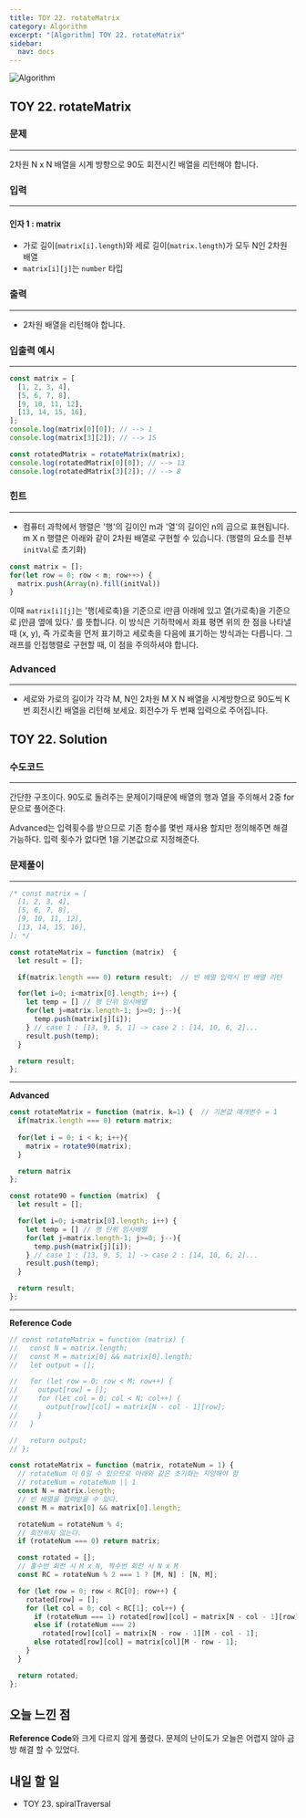 ```yaml
---
title: TOY 22. rotateMatrix
category: Algorithm
excerpt: "[Algorithm] TOY 22. rotateMatrix"
sidebar:
  nav: docs
---
```


![Algorithm](https://user-images.githubusercontent.com/83164003/131701318-f0ff36c4-1fcc-4f21-b978-18a9d8ec3386.jpg)
## TOY 22. rotateMatrix
### 문제
---
2차원 N x N 배열을 시계 방향으로 90도 회전시킨 배열을 리턴해야 합니다.
### 입력
---
#### 인자 1 : matrix
- 가로 길이(`matrix[i].length`)와 세로 길이(`matrix.length`)가 모두 N인 2차원 배열
- `matrix[i][j]`는 `number` 타입

### 출력
---
- 2차원 배열을 리턴해야 합니다.

### 입출력 예시
---
```javascript
const matrix = [
  [1, 2, 3, 4],
  [5, 6, 7, 8],
  [9, 10, 11, 12],
  [13, 14, 15, 16],
];
console.log(matrix[0][0]); // --> 1
console.log(matrix[3][2]); // --> 15

const rotatedMatrix = rotateMatrix(matrix);
console.log(rotatedMatrix[0][0]); // --> 13
console.log(rotatedMatrix[3][2]); // --> 8
```

### 힌트
---
- 컴퓨터 과학에서 행렬은 '행'의 길이인 m과 '열'의 길이인 n의 곱으로 표현됩니다. m X n 행렬은 아래와 같이 2차원 배열로 구현할 수 있습니다. (행렬의 요소를 전부 `initVal`로 초기화)

```javascript
const matrix = [];
for(let row = 0; row < m; row++>) {
  matrix.push(Array(n).fill(initVal))
}
```

이때 `matrix[i][j]`는 '행(세로축)을 기준으로 i만큼 아래에 있고 열(가로축)을 기준으로 j만큼 옆에 있다.' 를 뜻합니다. 이 방식은 기하학에서 좌표 평면 위의 한 점을 나타낼 때 (x, y), 즉 가로축을 먼저 표기하고 세로축을 다음에 표기하는 방식과는 다릅니다. 그래프를 인접행렬로 구현할 때, 이 점을 주의하셔야 합니다.

### Advanced
---

- 세로와 가로의 길이가 각각 M, N인 2차원 M X N 배열을 시계방향으로 90도씩 K번 회전시킨 배열을 리턴해 보세요. 회전수가 두 번째 입력으로 주어집니다.


## TOY 22. Solution
### 수도코드
---
간단한 구조이다. 90도로 돌려주는 문제이기때문에 배열의 행과 열을 주의해서 2중 for문으로 풀어준다. 

Advanced는 입력횟수를 받으므로 기존 함수를 몇번 재사용 할지만 정의해주면 해결 가능하다. 입력 횟수가 없다면 1을 기본값으로 지정해준다.
### 문제풀이
---
```javascript
/* const matrix = [
  [1, 2, 3, 4],
  [5, 6, 7, 8],
  [9, 10, 11, 12],
  [13, 14, 15, 16],
]; */

const rotateMatrix = function (matrix)  {
  let result = [];

  if(matrix.length === 0) return result;  // 빈 배열 입력시 빈 배열 리턴

  for(let i=0; i<matrix[0].length; i++) {
    let temp = [] // 행 단위 임시배열
    for(let j=matrix.length-1; j>=0; j--){
      temp.push(matrix[j][i]);
    } // case 1 : [13, 9, 5, 1] -> case 2 : [14, 10, 6, 2]...
    result.push(temp);
  }

  return result;
};
```
---

**Advanced**

```javascript
const rotateMatrix = function (matrix, k=1) {  // 기본값 매개변수 = 1
  if(matrix.length === 0) return matrix;
  
  for(let i = 0; i < k; i++){ 
    matrix = rotate90(matrix);
  }

  return matrix
};

const rotate90 = function (matrix)  {
  let result = [];

  for(let i=0; i<matrix[0].length; i++) {
    let temp = [] // 행 단위 임시배열
    for(let j=matrix.length-1; j>=0; j--){
      temp.push(matrix[j][i]);
    } // case 1 : [13, 9, 5, 1] -> case 2 : [14, 10, 6, 2]...
    result.push(temp);
  }

  return result;
};
```

--- 

**Reference Code**
```javascript
// const rotateMatrix = function (matrix) {
//   const N = matrix.length;
//   const M = matrix[0] && matrix[0].length;
//   let output = [];

//   for (let row = 0; row < M; row++) {
//     output[row] = [];
//     for (let col = 0; col < N; col++) {
//       output[row][col] = matrix[N - col - 1][row];
//     }
//   }

//   return output;
// };

const rotateMatrix = function (matrix, rotateNum = 1) {
  // rotateNum 이 0일 수 있으므로 아래와 같은 초기화는 지양해야 함
  // rotateNum = rotateNum || 1
  const N = matrix.length;
  // 빈 배열을 입력받을 수 있다.
  const M = matrix[0] && matrix[0].length;

  rotateNum = rotateNum % 4;
  // 회전하지 않는다.
  if (rotateNum === 0) return matrix;

  const rotated = [];
  // 홀수번 회전 시 M x N, 짝수번 회전 시 N x M
  const RC = rotateNum % 2 === 1 ? [M, N] : [N, M];

  for (let row = 0; row < RC[0]; row++) {
    rotated[row] = [];
    for (let col = 0; col < RC[1]; col++) {
      if (rotateNum === 1) rotated[row][col] = matrix[N - col - 1][row];
      else if (rotateNum === 2)
        rotated[row][col] = matrix[N - row - 1][M - col - 1];
      else rotated[row][col] = matrix[col][M - row - 1];
    }
  }

  return rotated;
};
```

## 오늘 느낀 점
**Reference Code**와 크게 다르지 않게 풀렸다. 문제의 난이도가 오늘은 어렵지 않아 금방 해결 할 수 있었다. 

## 내일 할 일
- TOY 23. spiralTraversal
